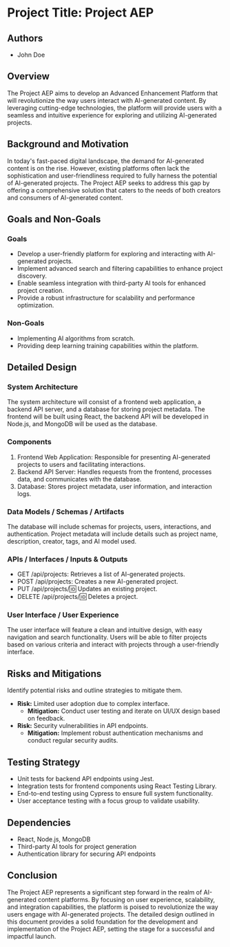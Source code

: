 # Project Title: Project AEP
## Authors
- John Doe

## Overview
The Project AEP aims to develop an Advanced Enhancement Platform that will revolutionize the way users interact with AI-generated content. By leveraging cutting-edge technologies, the platform will provide users with a seamless and intuitive experience for exploring and utilizing AI-generated projects.

## Background and Motivation
In today's fast-paced digital landscape, the demand for AI-generated content is on the rise. However, existing platforms often lack the sophistication and user-friendliness required to fully harness the potential of AI-generated projects. The Project AEP seeks to address this gap by offering a comprehensive solution that caters to the needs of both creators and consumers of AI-generated content.

## Goals and Non-Goals

### Goals
- Develop a user-friendly platform for exploring and interacting with AI-generated projects.
- Implement advanced search and filtering capabilities to enhance project discovery.
- Enable seamless integration with third-party AI tools for enhanced project creation.
- Provide a robust infrastructure for scalability and performance optimization.

### Non-Goals
- Implementing AI algorithms from scratch.
- Providing deep learning training capabilities within the platform.

## Detailed Design

### System Architecture
The system architecture will consist of a frontend web application, a backend API server, and a database for storing project metadata. The frontend will be built using React, the backend API will be developed in Node.js, and MongoDB will be used as the database.

### Components
1. Frontend Web Application: Responsible for presenting AI-generated projects to users and facilitating interactions.
2. Backend API Server: Handles requests from the frontend, processes data, and communicates with the database.
3. Database: Stores project metadata, user information, and interaction logs.

### Data Models / Schemas / Artifacts
The database will include schemas for projects, users, interactions, and authentication. Project metadata will include details such as project name, description, creator, tags, and AI model used.

### APIs / Interfaces / Inputs & Outputs
- GET /api/projects: Retrieves a list of AI-generated projects.
- POST /api/projects: Creates a new AI-generated project.
- PUT /api/projects/:id: Updates an existing project.
- DELETE /api/projects/:id: Deletes a project.

### User Interface / User Experience
The user interface will feature a clean and intuitive design, with easy navigation and search functionality. Users will be able to filter projects based on various criteria and interact with projects through a user-friendly interface.

## Risks and Mitigations

Identify potential risks and outline strategies to mitigate them.
- **Risk:** Limited user adoption due to complex interface.
  - **Mitigation:** Conduct user testing and iterate on UI/UX design based on feedback.
- **Risk:** Security vulnerabilities in API endpoints.
  - **Mitigation:** Implement robust authentication mechanisms and conduct regular security audits.

## Testing Strategy

- Unit tests for backend API endpoints using Jest.
- Integration tests for frontend components using React Testing Library.
- End-to-end testing using Cypress to ensure full system functionality.
- User acceptance testing with a focus group to validate usability.

## Dependencies

- React, Node.js, MongoDB
- Third-party AI tools for project generation
- Authentication library for securing API endpoints

## Conclusion

The Project AEP represents a significant step forward in the realm of AI-generated content platforms. By focusing on user experience, scalability, and integration capabilities, the platform is poised to revolutionize the way users engage with AI-generated projects. The detailed design outlined in this document provides a solid foundation for the development and implementation of the Project AEP, setting the stage for a successful and impactful launch.